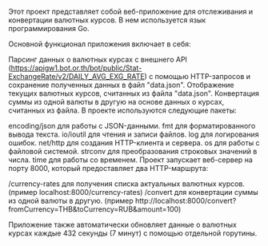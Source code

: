 
Этот проект представляет собой веб-приложение для отслеживания и конвертации валютных курсов. В нем используется язык программирования Go.

Основной функционал приложения включает в себя:

Парсинг данных о валютных курсах с внешнего API (https://apigw1.bot.or.th/bot/public/Stat-ExchangeRate/v2/DAILY_AVG_EXG_RATE) с помощью HTTP-запросов и сохранение полученных данных в файл "data.json".
Отображение текущих валютных курсов, считанных из файла "data.json".
Конвертация суммы из одной валюты в другую на основе данных о курсах, считанных из файла.
В проекте используются следующие пакеты:

encoding/json для работы с JSON-данными.
fmt для форматированного вывода текста.
io/ioutil для чтения и записи файлов.
log для логирования ошибок.
net/http для создания HTTP-клиента и сервера.
os для работы с файловой системой.
strconv для преобразования строковых значений в числа.
time для работы со временем.
Проект запускает веб-сервер на порту 8000, который предоставляет два HTTP-маршрута:

/currency-rates для получения списка актуальных валютных курсов. (пример localhost:8000/currency-rates)
/convert для конвертации суммы из одной валюты в другую. (пример http://localhost:8000/convert?fromCurrency=THB&toCurrency=RUB&amount=100)


Приложение также автоматически обновляет данные о валютных курсах каждые 432 секунды (7 минут) с помощью отдельной горутины.
